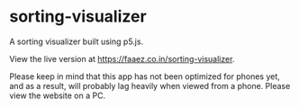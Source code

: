 # sorting-visualizer
A sorting visualizer built using p5.js. 

View the live version at https://faaez.co.in/sorting-visualizer.

Please keep in mind that this app has not been optimized for phones yet, and as a result, will probably lag heavily when viewed from a phone.
Please view the website on a PC.
